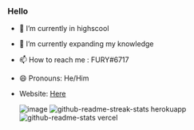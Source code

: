 ### Hello

- 🔭 I’m currently in highscool
- 🌱 I’m currently expanding my knowledge
- 📫 How to reach me : FURY#6717
- 😄 Pronouns: He/Him
- Website: [Here]([https://kacktide.github.io](https://kacktide.github.io/))



   ![image](https://github.com/Kacktide/Kacktide/assets/70317531/d496e8e8-67f0-46a8-a008-4cd2ddb9226a)
   ![github-readme-streak-stats herokuapp](https://github.com/Kacktide/Kacktide/assets/70317531/c38958c8-5d52-464a-8677-03b4db88c02c)
   ![github-readme-stats vercel](https://github.com/Kacktide/Kacktide/assets/70317531/6dbfab33-324d-4d25-842a-f82e75a7d24f)
